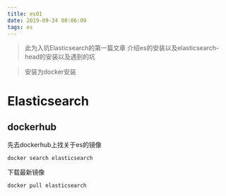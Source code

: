 ```yaml
---
title: es01
date: 2019-09-24 00:06:09
tags: es
---
```

> 此为入坑Elasticsearch的第一篇文章
> 介绍es的安装以及elasticsearch-head的安装以及遇到的坑

> 安装为docker安装

# Elasticsearch
## dockerhub
先去dockerhub上找关于es的镜像
```
docker search elasticsearch
```


下载最新镜像
```
docker pull elasticsearch
```

